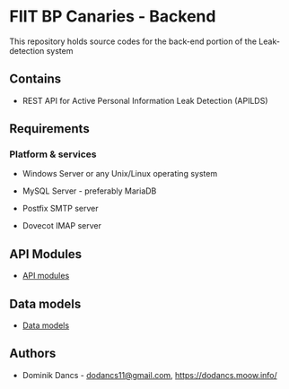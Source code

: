 # FIIT BP Canaries - Backend

This repository holds source codes for the back-end portion of the Leak-detection system


## Contains

- REST API for Active Personal Information Leak Detection  (APILDS)


## Requirements

### Platform & services

- Windows Server or any Unix/Linux operating system

- MySQL Server - preferably MariaDB
- Postfix SMTP server
- Dovecot IMAP server


## API Modules

- [API modules](API_modules.md)



##  Data models

- [Data models](models/)



## Authors

- Dominik Dancs - dodancs11@gmail.com, https://dodancs.moow.info/